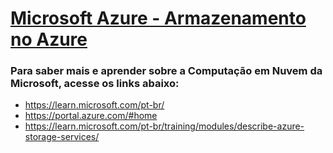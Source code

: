 # [Microsoft Azure - Armazenamento no Azure](https://learn.microsoft.com/pt-br/training/modules/describe-azure-storage-services/)

<h3>Para saber mais e aprender sobre a Computação em Nuvem da Microsoft, acesse os links abaixo:</h3>
            <ul>
                <li><a href="Microsoft Learn">https://learn.microsoft.com/pt-br/</a></li>
                <li><a href="Microsoft Azure">https://portal.azure.com/#home</a></li>
                <li><a href="Armazenamento no Azure">https://learn.microsoft.com/pt-br/training/modules/describe-azure-storage-services/</a></li>
            </ul>
